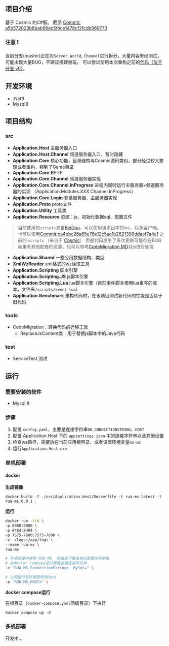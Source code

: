 
## 项目介绍

基于 Cosmic 的C#版。
截至 [Commit: a5b572023b8bab68ab5f4ce1478cf2fcdb969770](https://github.com/P0nk/Cosmic/commit/a5b572023b8bab68ab5f4ce1478cf2fcdb969770)


### 注意 ❗

当前分支(master)正在对`Server`, `World`, `Channel`进行拆分，大量内容未经测试，可能出现大量BUG，不建议搭建游玩。
可以尝试使用本次重构之前的[代码（位于分支 v0）](https://github.com/sigeer/RuaMS/tree/v0)。

## 开发环境

- .Net9
- Mysql8

## 项目结构

### src

- **Application.Host** 主服务器入口
- **Application.Host.Channel** 频道服务器入口，暂时隐藏
- **Application.Core** 核心功能，目录结构与Cosmic源码类似，部分经过较大整理或者重构，移到了Game目录
- **Application.Core.EF** EF
- **Application.Core.Channel** 频道服务器实现
- **Application.Core.Channel.InProgress** 进程内同时运行主服务器+频道服务器的实现 （Application.Modules.XXX.Channel.InProgress）
- **Application.Core.Login** 登录服务器、主服务器实现
- **Application.Proto** proto文件
- **Application.Utility** 工具类
- **Application.Resource** 资源：js、初始化数据sql、配置文件
 > 当前使用的`scripts`来自[BeiDou](https://github.com/BeiDouMS/BeiDou-Server)，可以使用该项目中的wz、以及客户端。    
也可以使用[Commit:ba4bbc26a65e76e12c5ae1b2621390ddaef7a4e1](https://github.com/sigeer/RuaMS/commit/ba4bbc26a65e76e12c5ae1b2621390ddaef7a4e1) 之前的 `scripts`
（来自于 [Cosmic](https://github.com/P0nk/Cosmic)） 但是代码发生了多次更新可能存在BUG
如果有其他配套的资源，也可以参考[CodeMigration.MD](https://github.com/sigeer/RuaMS/blob/master/docs/CodeMigration.MD#js)对js进行处理
- **Application.Shared** 一些公用数据结构、类型
- **XmlWzReader** xml格式的wz读取工具
- **Application.Scripting** 脚本引擎
- **Application.Scripting.JS** js脚本引擎
- **Application.Scripting.Lua** lua脚本引擎（目前事件脚本使用lua重写的版本，文件夹`/scripts/event-lua`）
- **Application.Benchmark** 重构代码时，在该项目测试新代码的性能是否优于旧代码

### tools

- CodeMigration：转换代码的迁移工具
	- ReplaceJsContent类：用于替换js脚本中的Java代码

### test

- ServiceTest 测试


## 运行

### 需要安装的软件

- Mysql 8

### 步骤

1. 配置 `config.yaml`，主要是连接字符串`DB_CONNECTIONSTRING`、`HOST`
2. 配置 Application.Host 下的 `appsettings.json` 中的连接字符串以及其他设置
3. 检查wz路径，需要放在当前应用根目录，或者设置环境变量`ms-wz`
4. 运行`Application.Host.exe`

### 单机部署

#### docker

**生成镜像**

`docker build -f ./src/Application.Host/Dockerfile -t rua-ms:latest -t rua-ms:0.0.1 .`

**运行**

```bash
docker run -itd \
-p 8080:8080 \
-p 8484:8484 \
-p 7575-7600:7575-7600 \
-v ./logs:/app/logs \
--name rua-ms \
rua-ms

# 环境变量中使用 RUA_MS_ 前缀即可覆盖相应配置文件的值
# 非docker compose运行需要设置连接字符串
-e "RUA_MS_ConnectionStrings__MySql=" \

# 公网运行运行需要修改Host
-e "RUA_MS_HOST=" \
```

**docker compose运行**

在根目录（`docker-compose.yaml`同级目录）下执行
```
docker compose up -d
```

### 多机部署

开发中...